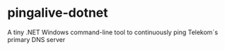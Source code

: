 # pingalive-dotnet
A tiny .NET Windows command-line tool to continuously ping Telekom´s primary DNS server
